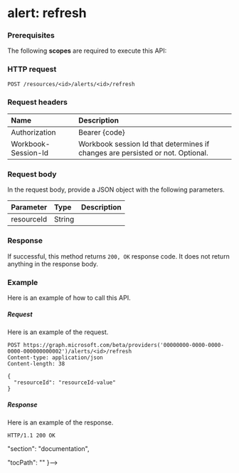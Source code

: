 # alert: refresh


### Prerequisites
The following **scopes** are required to execute this API: 
### HTTP request
<!-- { "blockType": "ignored" } -->
```http
POST /resources/<id>/alerts/<id>/refresh

```
### Request headers
| Name       | Description|
|:---------------|:----------|
| Authorization  | Bearer {code}|
| Workbook-Session-Id  | Workbook session Id that determines if changes are persisted or not. Optional.|

### Request body
In the request body, provide a JSON object with the following parameters.

| Parameter	   | Type	|Description|
|:---------------|:--------|:----------|
|resourceId|String||

### Response
If successful, this method returns `200, OK` response code. It does not return anything in the response body.

### Example
Here is an example of how to call this API.
##### Request
Here is an example of the request.
<!-- {
  "blockType": "request",
  "name": "alert_refresh"
}-->
```http
POST https://graph.microsoft.com/beta/providers('00000000-0000-0000-0000-000000000002')/alerts/<id>/refresh
Content-type: application/json
Content-length: 38

{
  "resourceId": "resourceId-value"
}
```

##### Response
Here is an example of the response. 
<!-- {
  "blockType": "response",
  "truncated": true,
  "@odata.type": "microsoft.graph.None"
} -->
```http
HTTP/1.1 200 OK
```

<!-- uuid: 8fcb5dbc-d5aa-4681-8e31-b001d5168d79
2015-10-25 14:57:30 UTC -->
<!-- {
  "type": "#page.annotation",
  "description": "alert: refresh",
  "keywords": "",
  "section": "documentation",
  "tocPath": ""
}-->"section": "documentation",
  "tocPath": ""
}-->